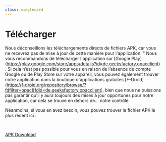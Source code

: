```yaml
---
class: singlecard
---
```


Télécharger
========

Nous déconseillons les téléchargements directs de fichiers APK, car vous ne recevrez pas de mise à jour de cette manière pour l'application. "
Nous vous recommandons de télécharger l'application sur [Google Play] (https://play.google.com/store/apps/details?id=de.geeksfactory.opacclient) .
Si cela n’est pas possible pour vous en raison de l’absence de compte Google ou de Play Store sur votre appareil, vous pouvez également trouver
notre application dans la boutique d'applications gratuites [F-Droid] (https://f-droid.org/repository/browse/?fdfilter=opac&fdid=de.geeksfactory.opacclient),
bien que nous ne puissions pas garantir qu'il y aura toujours des mises à jour opportunes pour notre application, car cela se trouve en dehors de…
notre contrôle

Néanmoins, si vous en avez besoin, vous pouvez trouver le fichier APK le plus récent ici :

<p>&nbsp;</p>
<p class="center-align">
       <a class="waves-effect waves-light red btn-large" href="/download/latest.apk">APK Download</a>
</p>

